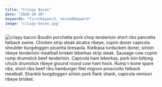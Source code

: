 ```yaml
---
title: "Crispy Bacon"
date: "2020-10-30"
keywords: "firstKeyword, secondKeyword"
image: "crispy-bacon.jpg"
---
```


![crispy bacon](/crispy-bacon.jpg)
Boudin porchetta pork chop tenderloin short ribs pancetta fatback swine. Chicken strip steak alcatra ribeye, cupim doner capicola shoulder burgdoggen picanha bresaola. Kielbasa turducken doner, sirloin ribeye tenderloin meatball brisket leberkas strip steak. Sausage cow cupim rump drumstick beef tenderloin. Capicola ham leberkas, pork loin biltong chuck drumstick ribeye ground round cow ham hock. Rump t-bone spare ribs, short ribs beef ribs hamburger filet mignon prosciutto fatback meatball. Shankle burgdoggen sirloin pork flank shank, capicola venison ribeye brisket.
